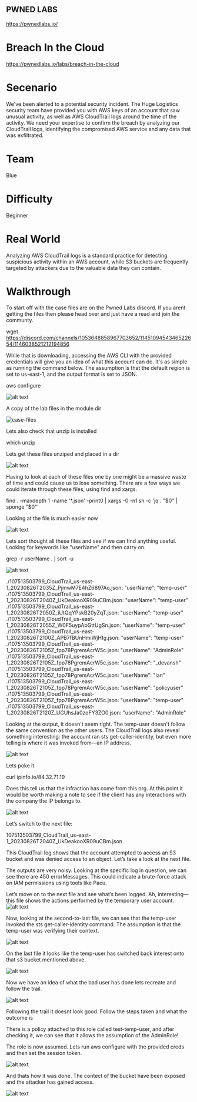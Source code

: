 ## PWNED LABS
https://pwnedlabs.io/

# Breach In the Cloud
https://pwnedlabs.io/labs/breach-in-the-cloud

# Secenario
We've been alerted to a potential security incident. The Huge Logistics security team have provided you with AWS keys of an account that saw unusual activity, as well as AWS CloudTrail logs around the time of the activity. We need your expertise to confirm the breach by analyzing our CloudTrail logs, identifying the compromised AWS service and any data that was exfiltrated.

# Team
Blue

# Difficulty
Beginner

# Real World
Analyzing AWS CloudTrail logs is a standard practice for detecting suspicious activity within an AWS account, while S3 buckets are frequently targeted by attackers due to the valuable data they can contain.

# Walkthrough
To start off with the case files are on the Pwned Labs discord. If you arent getting the files then please head over and just have a read and join the communty. 

<bash> wget https://discord.com/channels/1053648858967703652/1145109454346522654/1146038521212194856 <bash>

While that is downloading, accessing the AWS CLI with the provided credentials will give you an idea of what this account can do. It's as simple as running the command below. The assumption is that the default region is set to us-east-1, and the output format is set to JSON.

<bash>aws configure</bash>

![alt text](images/image-1.png)


A copy of the lab files in the module dir

![case-files](images/image.png)

Lets also check that unzip is installed 

<bash>which unzip</bash>

Lets get these files unziped and placed in a dir

![alt text](images/image-2.png)

Having to look at each of these files one by one might be a massive waste of time and could cause us to lose something. There are a few ways we could iterate through these files, using find and xargs.

<bash>find . -maxdepth 1 -name '*.json' -print0 | xargs -0 -n1 sh -c 'jq . "$0" | sponge "$0"'</bash>

Looking at the file is much easier now 

![alt text](images/image-3.png)

Lets sort thought all these files and see if we can find anything useful. Looking for keywords like "userName" and then carry on.

<bash>grep -r userName . | sort -u</bash>

![alt text](images/image-4.png)


./107513503799_CloudTrail_us-east-1_20230826T2035Z_PjmwM7E4hZ6897Aq.json:        "userName": "temp-user"
./107513503799_CloudTrail_us-east-1_20230826T2040Z_UkDeakooXR09uCBm.json:        "userName": "temp-user"
./107513503799_CloudTrail_us-east-1_20230826T2050Z_iUtQqYPskB20yZqT.json:        "userName": "temp-user"
./107513503799_CloudTrail_us-east-1_20230826T2055Z_W0F5uypAbGttUgSn.json:        "userName": "temp-user"
./107513503799_CloudTrail_us-east-1_20230826T2100Z_APB7fBUnHmiWjHtg.json:        "userName": "temp-user"
./107513503799_CloudTrail_us-east-1_20230826T2105Z_fpp78PgremAcrW5c.json:            "userName": "AdminRole"
./107513503799_CloudTrail_us-east-1_20230826T2105Z_fpp78PgremAcrW5c.json:        "userName": "_devansh"
./107513503799_CloudTrail_us-east-1_20230826T2105Z_fpp78PgremAcrW5c.json:        "userName": "ian"
./107513503799_CloudTrail_us-east-1_20230826T2105Z_fpp78PgremAcrW5c.json:        "userName": "policyuser"
./107513503799_CloudTrail_us-east-1_20230826T2105Z_fpp78PgremAcrW5c.json:        "userName": "temp-user"
./107513503799_CloudTrail_us-east-1_20230826T2120Z_UCUhsJa0zoFY3ZO0.json:            "userName": "AdminRole"

Looking at the output, it doesn't seem right. The temp-user doesn't follow the same convention as the other users. The CloudTrail logs also reveal something interesting: the account ran sts get-caller-identity, but even more telling is where it was invoked from—an IP address.

![alt text](images/image-5.png)

Lets poke it

<bash>curl ipinfo.io/84.32.71.19</bash>

Does this tell us that the infraction has come from this org. At this point it would be worth making a note to see if the client has any interactions with the company the IP belongs to.

![alt text](images/image-6.png)

Let’s switch to the next file:

107513503799_CloudTrail_us-east-1_20230826T2040Z_UkDeakooXR09uCBm.json

This CloudTrail log shows that the account attempted to access an S3 bucket and was denied access to an object. Let’s take a look at the next file.

The outputs are very noisy. Looking at the specific log in question, we can see there are 450 errorMessages. This could indicate a brute-force attack on IAM permissions using tools like Pacu.

Let’s move on to the next file and see what’s been logged. Ah, interesting—this file shows the actions performed by the temporary user account.
![alt text](images/image-7.png)

Now, looking at the second-to-last file, we can see that the temp-user invoked the sts get-caller-identity command. The assumption is that the temp-user was verifying their context.

![alt text](images/image-8.png)

On the last file it looks like the temp-user has switched back interest onto that s3 bucket mentioned above.

![alt text](images/image-9.png)

Now we have an idea of what the bad user has done lets recreate and follow the trail. 

![alt text](images/image-10.png)

Following the trail it doesnt look good. Follow the steps taken and what the outcome is

There is a policy attached to this role called test-temp-user, and after checking it, we can see that it allows the assumption of the AdminRole!

The role is now assumed. Lets run aws configure with the provided creds and then set the session token.

![alt text](images/image13.png)

And thats how it was done. The contect of the bucket have been exposed and the attacker has gained access.

![alt text](images/image-14.png)